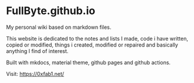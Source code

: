 # FullByte.github.io

My personal wiki based on markdown files.

This website is dedicated to the notes and lists I made, code i have written, copied or modified, things i created, modified or repaired and basically anything I find of interest.

Built with mkdocs, material theme, github pages and github actions.

Visit: <https://0xfab1.net/>
